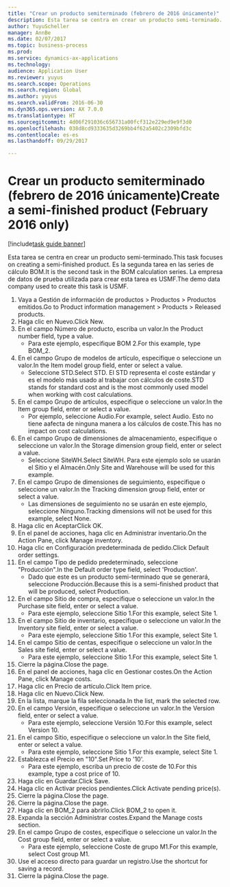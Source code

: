 ```yaml
--- 
title: "Crear un producto semiterminado (febrero de 2016 únicamente)"
description: Esta tarea se centra en crear un producto semi-terminado.
author: YuyuScheller
manager: AnnBe
ms.date: 02/07/2017
ms.topic: business-process
ms.prod: 
ms.service: dynamics-ax-applications
ms.technology: 
audience: Application User
ms.reviewer: yuyus
ms.search.scope: Operations
ms.search.region: Global
ms.author: yuyus
ms.search.validFrom: 2016-06-30
ms.dyn365.ops.version: AX 7.0.0
ms.translationtype: HT
ms.sourcegitcommit: 4d06f291036c656731a00fcf312e229ed9e9f3d0
ms.openlocfilehash: 038d8cd9333635d3269bb4f62a5402c2309bfd3c
ms.contentlocale: es-es
ms.lasthandoff: 09/29/2017

---
```

# <a name="create-a-semi-finished-product-february-2016-only"></a><span data-ttu-id="d21a9-103">Crear un producto semiterminado (febrero de 2016 únicamente)</span><span class="sxs-lookup"><span data-stu-id="d21a9-103">Create a semi-finished product (February 2016 only)</span></span>

[!include[task guide banner](../../includes/task-guide-banner.md)]

<span data-ttu-id="d21a9-104">Esta tarea se centra en crear un producto semi-terminado.</span><span class="sxs-lookup"><span data-stu-id="d21a9-104">This task focuses on creating a semi-finished product.</span></span> <span data-ttu-id="d21a9-105">Es la segunda tarea en las series de cálculo BOM.</span><span class="sxs-lookup"><span data-stu-id="d21a9-105">It is the second task in the BOM calculation series.</span></span> <span data-ttu-id="d21a9-106">La empresa de datos de prueba utilizada para crear esta tarea es USMF.</span><span class="sxs-lookup"><span data-stu-id="d21a9-106">The demo data company used to create this task is USMF.</span></span>

1. <span data-ttu-id="d21a9-107">Vaya a Gestión de información de productos > Productos > Productos emitidos.</span><span class="sxs-lookup"><span data-stu-id="d21a9-107">Go to Product information management > Products > Released products.</span></span>
2. <span data-ttu-id="d21a9-108">Haga clic en Nuevo.</span><span class="sxs-lookup"><span data-stu-id="d21a9-108">Click New.</span></span>
3. <span data-ttu-id="d21a9-109">En el campo Número de producto, escriba un valor.</span><span class="sxs-lookup"><span data-stu-id="d21a9-109">In the Product number field, type a value.</span></span>
    * <span data-ttu-id="d21a9-110">Para este ejemplo, especifique BOM 2.</span><span class="sxs-lookup"><span data-stu-id="d21a9-110">For this example, type BOM_2.</span></span>  
4. <span data-ttu-id="d21a9-111">En el campo Grupo de modelos de artículo, especifique o seleccione un valor.</span><span class="sxs-lookup"><span data-stu-id="d21a9-111">In the Item model group field, enter or select a value.</span></span>
    * <span data-ttu-id="d21a9-112">Seleccione STD.</span><span class="sxs-lookup"><span data-stu-id="d21a9-112">Select STD.</span></span> <span data-ttu-id="d21a9-113">El STD representa el coste estándar y es el modelo más usado al trabajar con cálculos de coste.</span><span class="sxs-lookup"><span data-stu-id="d21a9-113">STD stands for standard cost and is the most commonly used model when working with cost calculations.</span></span>  
5. <span data-ttu-id="d21a9-114">En el campo Grupo de artículos, especifique o seleccione un valor.</span><span class="sxs-lookup"><span data-stu-id="d21a9-114">In the Item group field, enter or select a value.</span></span>
    * <span data-ttu-id="d21a9-115">Por ejemplo, seleccione Audio.</span><span class="sxs-lookup"><span data-stu-id="d21a9-115">For example, select Audio.</span></span> <span data-ttu-id="d21a9-116">Esto no tiene aafecta de ninguna manera a los cálculos de coste.</span><span class="sxs-lookup"><span data-stu-id="d21a9-116">This has no impact on cost calculations.</span></span>  
6. <span data-ttu-id="d21a9-117">En el campo Grupo de dimensiones de almacenamiento, especifique o seleccione un valor.</span><span class="sxs-lookup"><span data-stu-id="d21a9-117">In the Storage dimension group field, enter or select a value.</span></span>
    * <span data-ttu-id="d21a9-118">Seleccione SiteWH.</span><span class="sxs-lookup"><span data-stu-id="d21a9-118">Select SiteWH.</span></span> <span data-ttu-id="d21a9-119">Para este ejemplo solo se usarán el Sitio y el Almacén.</span><span class="sxs-lookup"><span data-stu-id="d21a9-119">Only Site and Warehouse will be used for this example.</span></span>  
7. <span data-ttu-id="d21a9-120">En el campo Grupo de dimensiones de seguimiento, especifique o seleccione un valor.</span><span class="sxs-lookup"><span data-stu-id="d21a9-120">In the Tracking dimension group field, enter or select a value.</span></span>
    * <span data-ttu-id="d21a9-121">Las dimensiones de seguimiento no se usarán en este ejemplo, seleccione Ninguno.</span><span class="sxs-lookup"><span data-stu-id="d21a9-121">Tracking dimensions will not be used for this example, select None.</span></span>  
8. <span data-ttu-id="d21a9-122">Haga clic en Aceptar</span><span class="sxs-lookup"><span data-stu-id="d21a9-122">Click OK.</span></span>
9. <span data-ttu-id="d21a9-123">En el panel de acciones, haga clic en Administrar inventario.</span><span class="sxs-lookup"><span data-stu-id="d21a9-123">On the Action Pane, click Manage inventory.</span></span>
10. <span data-ttu-id="d21a9-124">Haga clic en Configuración predeterminada de pedido.</span><span class="sxs-lookup"><span data-stu-id="d21a9-124">Click Default order settings.</span></span>
11. <span data-ttu-id="d21a9-125">En el campo Tipo de pedido predeterminado, seleccione "Producción".</span><span class="sxs-lookup"><span data-stu-id="d21a9-125">In the Default order type field, select 'Production'.</span></span>
    * <span data-ttu-id="d21a9-126">Dado que este es un producto semi-terminado que se generará, seleccione Producción.</span><span class="sxs-lookup"><span data-stu-id="d21a9-126">Because this is a semi-finished product that will be produced, select Production.</span></span>  
12. <span data-ttu-id="d21a9-127">En el campo Sitio de compra, especifique o seleccione un valor.</span><span class="sxs-lookup"><span data-stu-id="d21a9-127">In the Purchase site field, enter or select a value.</span></span>
    * <span data-ttu-id="d21a9-128">Para este ejemplo, seleccione Sitio 1.</span><span class="sxs-lookup"><span data-stu-id="d21a9-128">For this example, select Site 1.</span></span>  
13. <span data-ttu-id="d21a9-129">En el campo Sitio de inventario, especifique o seleccione un valor.</span><span class="sxs-lookup"><span data-stu-id="d21a9-129">In the Inventory site field, enter or select a value.</span></span>
    * <span data-ttu-id="d21a9-130">Para este ejemplo, seleccione Sitio 1.</span><span class="sxs-lookup"><span data-stu-id="d21a9-130">For this example, select Site 1.</span></span>  
14. <span data-ttu-id="d21a9-131">En el campo Sitio de centas, especifique o seleccione un valor.</span><span class="sxs-lookup"><span data-stu-id="d21a9-131">In the Sales site field, enter or select a value.</span></span>
    * <span data-ttu-id="d21a9-132">Para este ejemplo, seleccione Sitio 1.</span><span class="sxs-lookup"><span data-stu-id="d21a9-132">For this example, select Site 1.</span></span>  
15. <span data-ttu-id="d21a9-133">Cierre la página.</span><span class="sxs-lookup"><span data-stu-id="d21a9-133">Close the page.</span></span>
16. <span data-ttu-id="d21a9-134">En el panel de acciones, haga clic en Gestionar costes.</span><span class="sxs-lookup"><span data-stu-id="d21a9-134">On the Action Pane, click Manage costs.</span></span>
17. <span data-ttu-id="d21a9-135">Haga clic en Precio de artículo.</span><span class="sxs-lookup"><span data-stu-id="d21a9-135">Click Item price.</span></span>
18. <span data-ttu-id="d21a9-136">Haga clic en Nuevo.</span><span class="sxs-lookup"><span data-stu-id="d21a9-136">Click New.</span></span>
19. <span data-ttu-id="d21a9-137">En la lista, marque la fila seleccionada.</span><span class="sxs-lookup"><span data-stu-id="d21a9-137">In the list, mark the selected row.</span></span>
20. <span data-ttu-id="d21a9-138">En el campo Versión, especifique o seleccione un valor.</span><span class="sxs-lookup"><span data-stu-id="d21a9-138">In the Version field, enter or select a value.</span></span>
    * <span data-ttu-id="d21a9-139">Para este ejemplo, seleccione Versión 10.</span><span class="sxs-lookup"><span data-stu-id="d21a9-139">For this example, select Version 10.</span></span>  
21. <span data-ttu-id="d21a9-140">En el campo Sitio, especifique o seleccione un valor.</span><span class="sxs-lookup"><span data-stu-id="d21a9-140">In the Site field, enter or select a value.</span></span>
    * <span data-ttu-id="d21a9-141">Para este ejemplo, seleccione Sitio 1.</span><span class="sxs-lookup"><span data-stu-id="d21a9-141">For this example, select Site 1.</span></span>  
22. <span data-ttu-id="d21a9-142">Establezca el Precio en "10".</span><span class="sxs-lookup"><span data-stu-id="d21a9-142">Set Price to '10'.</span></span>
    * <span data-ttu-id="d21a9-143">Para este ejemplo, escriba un precio de coste de 10.</span><span class="sxs-lookup"><span data-stu-id="d21a9-143">For this example, type a cost price of 10.</span></span>  
23. <span data-ttu-id="d21a9-144">Haga clic en Guardar.</span><span class="sxs-lookup"><span data-stu-id="d21a9-144">Click Save.</span></span>
24. <span data-ttu-id="d21a9-145">Haga clic en Activar precios pendientes.</span><span class="sxs-lookup"><span data-stu-id="d21a9-145">Click Activate pending price(s).</span></span>
25. <span data-ttu-id="d21a9-146">Cierre la página.</span><span class="sxs-lookup"><span data-stu-id="d21a9-146">Close the page.</span></span>
26. <span data-ttu-id="d21a9-147">Cierre la página.</span><span class="sxs-lookup"><span data-stu-id="d21a9-147">Close the page.</span></span>
27. <span data-ttu-id="d21a9-148">Haga clic en BOM_2 para abrirlo.</span><span class="sxs-lookup"><span data-stu-id="d21a9-148">Click BOM_2 to open it.</span></span>
28. <span data-ttu-id="d21a9-149">Expanda la sección Administrar costes.</span><span class="sxs-lookup"><span data-stu-id="d21a9-149">Expand the Manage costs section.</span></span>
29. <span data-ttu-id="d21a9-150">En el campo Grupo de costes, especifique o seleccione un valor.</span><span class="sxs-lookup"><span data-stu-id="d21a9-150">In the Cost group field, enter or select a value.</span></span>
    * <span data-ttu-id="d21a9-151">Para este ejemplo, seleccione Coste de grupo M1.</span><span class="sxs-lookup"><span data-stu-id="d21a9-151">For this example, select Cost group M1.</span></span>  
30. <span data-ttu-id="d21a9-152">Use el acceso directo para guardar un registro.</span><span class="sxs-lookup"><span data-stu-id="d21a9-152">Use the shortcut for saving a record.</span></span>
31. <span data-ttu-id="d21a9-153">Cierre la página.</span><span class="sxs-lookup"><span data-stu-id="d21a9-153">Close the page.</span></span>


